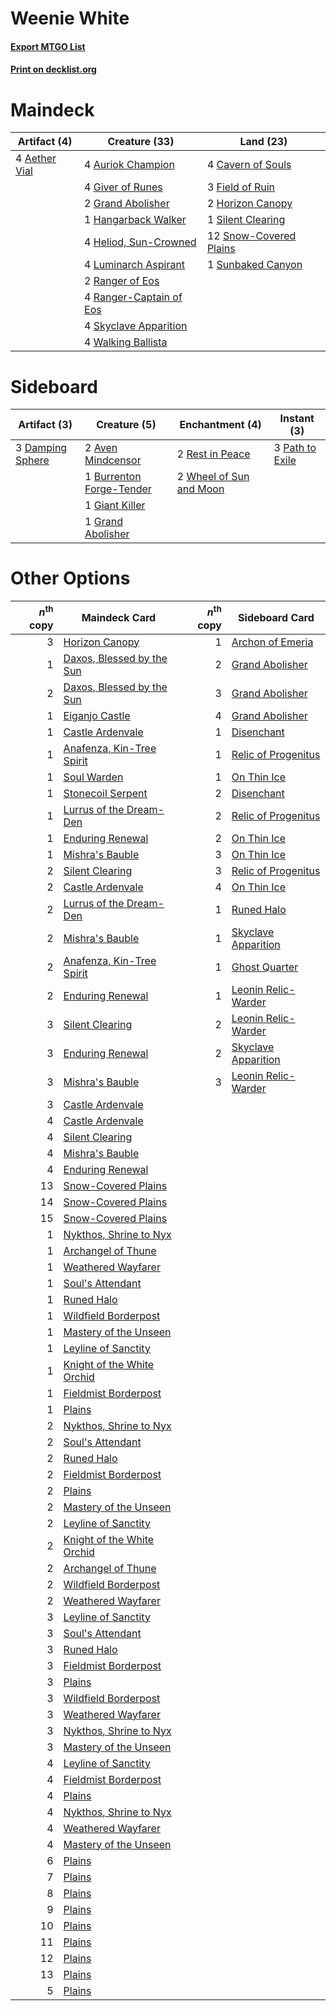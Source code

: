 # Weenie White

#### [Export MTGO List](../collection/Weenie%20White/Weenie%20White.txt)
#### [Print on decklist.org](http://decklist.org/?deckmain=4%09Aether%20Vial%0A4%09Auriok%20Champion%0A4%09Cavern%20of%20Souls%0A3%09Field%20of%20Ruin%0A4%09Giver%20of%20Runes%0A2%09Grand%20Abolisher%0A1%09Hangarback%20Walker%0A4%09Heliod,%20Sun-Crowned%0A2%09Horizon%20Canopy%0A4%09Luminarch%20Aspirant%0A2%09Ranger%20of%20Eos%0A4%09Ranger-Captain%20of%20Eos%0A1%09Silent%20Clearing%0A4%09Skyclave%20Apparition%0A12%09Snow-Covered%20Plains%0A1%09Sunbaked%20Canyon%0A4%09Walking%20Ballista&deckside=2%09Aven%20Mindcensor%0A1%09Burrenton%20Forge-Tender%0A3%09Damping%20Sphere%0A1%09Giant%20Killer%0A1%09Grand%20Abolisher%0A3%09Path%20to%20Exile%0A2%09Rest%20in%20Peace%0A2%09Wheel%20of%20Sun%20and%20Moon)
# Maindeck

|                                     Artifact (4)                                      |                                          Creature (33)                                           |                                            Land (23)                                            |
|---------------------------------------------------------------------------------------|--------------------------------------------------------------------------------------------------|-------------------------------------------------------------------------------------------------|
|4 [Aether Vial](http://gatherer.wizards.com/Pages/Card/Details.aspx?multiverseid=48146)|4 [Auriok Champion](http://gatherer.wizards.com/Pages/Card/Details.aspx?multiverseid=72921)       |4 [Cavern of Souls](http://gatherer.wizards.com/Pages/Card/Details.aspx?multiverseid=278058)     |
|                                                                                       |4 [Giver of Runes](http://gatherer.wizards.com/Pages/Card/Details.aspx?multiverseid=463962)       |3 [Field of Ruin](http://gatherer.wizards.com/Pages/Card/Details.aspx?multiverseid=435415)       |
|                                                                                       |2 [Grand Abolisher](http://gatherer.wizards.com/Pages/Card/Details.aspx?multiverseid=389538)      |2 [Horizon Canopy](http://gatherer.wizards.com/Pages/Card/Details.aspx?multiverseid=409571)      |
|                                                                                       |1 [Hangarback Walker](http://gatherer.wizards.com/Pages/Card/Details.aspx?multiverseid=420600)    |1 [Silent Clearing](http://gatherer.wizards.com/Pages/Card/Details.aspx?multiverseid=464195)     |
|                                                                                       |4 [Heliod, Sun-Crowned](http://gatherer.wizards.com/Pages/Card/Details.aspx?multiverseid=476269)  |12 [Snow-Covered Plains](http://gatherer.wizards.com/Pages/Card/Details.aspx?multiverseid=121267)|
|                                                                                       |4 [Luminarch Aspirant](http://gatherer.wizards.com/Pages/Card/Details.aspx?multiverseid=491647)   |1 [Sunbaked Canyon](http://gatherer.wizards.com/Pages/Card/Details.aspx?multiverseid=464196)     |
|                                                                                       |2 [Ranger of Eos](http://gatherer.wizards.com/Pages/Card/Details.aspx?multiverseid=174823)        |                                                                                                 |
|                                                                                       |4 [Ranger-Captain of Eos](http://gatherer.wizards.com/Pages/Card/Details.aspx?multiverseid=463970)|                                                                                                 |
|                                                                                       |4 [Skyclave Apparition](http://gatherer.wizards.com/Pages/Card/Details.aspx?multiverseid=495603)  |                                                                                                 |
|                                                                                       |4 [Walking Ballista](http://gatherer.wizards.com/Pages/Card/Details.aspx?multiverseid=423848)     |                                                                                                 |


# Sideboard

|                                       Artifact (3)                                        |                                           Creature (5)                                            |                                         Enchantment (4)                                          |                                       Instant (3)                                        |
|-------------------------------------------------------------------------------------------|---------------------------------------------------------------------------------------------------|--------------------------------------------------------------------------------------------------|------------------------------------------------------------------------------------------|
|3 [Damping Sphere](http://gatherer.wizards.com/Pages/Card/Details.aspx?multiverseid=443101)|2 [Aven Mindcensor](http://gatherer.wizards.com/Pages/Card/Details.aspx?multiverseid=426707)       |2 [Rest in Peace](http://gatherer.wizards.com/Pages/Card/Details.aspx?multiverseid=442021)        |3 [Path to Exile](http://gatherer.wizards.com/Pages/Card/Details.aspx?multiverseid=220511)|
|                                                                                           |1 [Burrenton Forge-Tender](http://gatherer.wizards.com/Pages/Card/Details.aspx?multiverseid=438580)|2 [Wheel of Sun and Moon](http://gatherer.wizards.com/Pages/Card/Details.aspx?multiverseid=146740)|                                                                                          |
|                                                                                           |1 [Giant Killer](http://gatherer.wizards.com/Pages/Card/Details.aspx?multiverseid=472976)          |                                                                                                  |                                                                                          |
|                                                                                           |1 [Grand Abolisher](http://gatherer.wizards.com/Pages/Card/Details.aspx?multiverseid=389538)       |                                                                                                  |                                                                                          |


# Other Options

|*n*<sup>th</sup> copy|                                            Maindeck Card                                            |*n*<sup>th</sup> copy|                                        Sideboard Card                                        |
|--------------------:|-----------------------------------------------------------------------------------------------------|--------------------:|----------------------------------------------------------------------------------------------|
|                    3|[Horizon Canopy](http://gatherer.wizards.com/Pages/Card/Details.aspx?multiverseid=409571)            |                    1|[Archon of Emeria](http://gatherer.wizards.com/Pages/Card/Details.aspx?multiverseid=495594)   |
|                    1|[Daxos, Blessed by the Sun](http://gatherer.wizards.com/Pages/Card/Details.aspx?multiverseid=476260) |                    2|[Grand Abolisher](http://gatherer.wizards.com/Pages/Card/Details.aspx?multiverseid=389538)    |
|                    2|[Daxos, Blessed by the Sun](http://gatherer.wizards.com/Pages/Card/Details.aspx?multiverseid=476260) |                    3|[Grand Abolisher](http://gatherer.wizards.com/Pages/Card/Details.aspx?multiverseid=389538)    |
|                    1|[Eiganjo Castle](http://gatherer.wizards.com/Pages/Card/Details.aspx?multiverseid=79205)             |                    4|[Grand Abolisher](http://gatherer.wizards.com/Pages/Card/Details.aspx?multiverseid=389538)    |
|                    1|[Castle Ardenvale](http://gatherer.wizards.com/Pages/Card/Details.aspx?multiverseid=473200)          |                    1|[Disenchant](http://gatherer.wizards.com/Pages/Card/Details.aspx?multiverseid=847)            |
|                    1|[Anafenza, Kin-Tree Spirit](http://gatherer.wizards.com/Pages/Card/Details.aspx?multiverseid=394490) |                    1|[Relic of Progenitus](http://gatherer.wizards.com/Pages/Card/Details.aspx?multiverseid=174824)|
|                    1|[Soul Warden](http://gatherer.wizards.com/Pages/Card/Details.aspx?multiverseid=129740)               |                    1|[On Thin Ice](http://gatherer.wizards.com/Pages/Card/Details.aspx?multiverseid=463969)        |
|                    1|[Stonecoil Serpent](http://gatherer.wizards.com/Pages/Card/Details.aspx?multiverseid=473197)         |                    2|[Disenchant](http://gatherer.wizards.com/Pages/Card/Details.aspx?multiverseid=847)            |
|                    1|[Lurrus of the Dream-Den](http://gatherer.wizards.com/Pages/Card/Details.aspx?multiverseid=479746)   |                    2|[Relic of Progenitus](http://gatherer.wizards.com/Pages/Card/Details.aspx?multiverseid=174824)|
|                    1|[Enduring Renewal](http://gatherer.wizards.com/Pages/Card/Details.aspx?multiverseid=2683)            |                    2|[On Thin Ice](http://gatherer.wizards.com/Pages/Card/Details.aspx?multiverseid=463969)        |
|                    1|[Mishra's Bauble](http://gatherer.wizards.com/Pages/Card/Details.aspx?multiverseid=122122)           |                    3|[On Thin Ice](http://gatherer.wizards.com/Pages/Card/Details.aspx?multiverseid=463969)        |
|                    2|[Silent Clearing](http://gatherer.wizards.com/Pages/Card/Details.aspx?multiverseid=464195)           |                    3|[Relic of Progenitus](http://gatherer.wizards.com/Pages/Card/Details.aspx?multiverseid=174824)|
|                    2|[Castle Ardenvale](http://gatherer.wizards.com/Pages/Card/Details.aspx?multiverseid=473200)          |                    4|[On Thin Ice](http://gatherer.wizards.com/Pages/Card/Details.aspx?multiverseid=463969)        |
|                    2|[Lurrus of the Dream-Den](http://gatherer.wizards.com/Pages/Card/Details.aspx?multiverseid=479746)   |                    1|[Runed Halo](http://gatherer.wizards.com/Pages/Card/Details.aspx?multiverseid=154005)         |
|                    2|[Mishra's Bauble](http://gatherer.wizards.com/Pages/Card/Details.aspx?multiverseid=122122)           |                    1|[Skyclave Apparition](http://gatherer.wizards.com/Pages/Card/Details.aspx?multiverseid=495603)|
|                    2|[Anafenza, Kin-Tree Spirit](http://gatherer.wizards.com/Pages/Card/Details.aspx?multiverseid=394490) |                    1|[Ghost Quarter](http://gatherer.wizards.com/Pages/Card/Details.aspx?multiverseid=389534)      |
|                    2|[Enduring Renewal](http://gatherer.wizards.com/Pages/Card/Details.aspx?multiverseid=2683)            |                    1|[Leonin Relic-Warder](http://gatherer.wizards.com/Pages/Card/Details.aspx?multiverseid=432997)|
|                    3|[Silent Clearing](http://gatherer.wizards.com/Pages/Card/Details.aspx?multiverseid=464195)           |                    2|[Leonin Relic-Warder](http://gatherer.wizards.com/Pages/Card/Details.aspx?multiverseid=432997)|
|                    3|[Enduring Renewal](http://gatherer.wizards.com/Pages/Card/Details.aspx?multiverseid=2683)            |                    2|[Skyclave Apparition](http://gatherer.wizards.com/Pages/Card/Details.aspx?multiverseid=495603)|
|                    3|[Mishra's Bauble](http://gatherer.wizards.com/Pages/Card/Details.aspx?multiverseid=122122)           |                    3|[Leonin Relic-Warder](http://gatherer.wizards.com/Pages/Card/Details.aspx?multiverseid=432997)|
|                    3|[Castle Ardenvale](http://gatherer.wizards.com/Pages/Card/Details.aspx?multiverseid=473200)          |                     |                                                                                              |
|                    4|[Castle Ardenvale](http://gatherer.wizards.com/Pages/Card/Details.aspx?multiverseid=473200)          |                     |                                                                                              |
|                    4|[Silent Clearing](http://gatherer.wizards.com/Pages/Card/Details.aspx?multiverseid=464195)           |                     |                                                                                              |
|                    4|[Mishra's Bauble](http://gatherer.wizards.com/Pages/Card/Details.aspx?multiverseid=122122)           |                     |                                                                                              |
|                    4|[Enduring Renewal](http://gatherer.wizards.com/Pages/Card/Details.aspx?multiverseid=2683)            |                     |                                                                                              |
|                   13|[Snow-Covered Plains](http://gatherer.wizards.com/Pages/Card/Details.aspx?multiverseid=121267)       |                     |                                                                                              |
|                   14|[Snow-Covered Plains](http://gatherer.wizards.com/Pages/Card/Details.aspx?multiverseid=121267)       |                     |                                                                                              |
|                   15|[Snow-Covered Plains](http://gatherer.wizards.com/Pages/Card/Details.aspx?multiverseid=121267)       |                     |                                                                                              |
|                    1|[Nykthos, Shrine to Nyx](http://gatherer.wizards.com/Pages/Card/Details.aspx?multiverseid=373713)    |                     |                                                                                              |
|                    1|[Archangel of Thune](http://gatherer.wizards.com/Pages/Card/Details.aspx?multiverseid=438574)        |                     |                                                                                              |
|                    1|[Weathered Wayfarer](http://gatherer.wizards.com/Pages/Card/Details.aspx?multiverseid=83311)         |                     |                                                                                              |
|                    1|[Soul's Attendant](http://gatherer.wizards.com/Pages/Card/Details.aspx?multiverseid=193499)          |                     |                                                                                              |
|                    1|[Runed Halo](http://gatherer.wizards.com/Pages/Card/Details.aspx?multiverseid=154005)                |                     |                                                                                              |
|                    1|[Wildfield Borderpost](http://gatherer.wizards.com/Pages/Card/Details.aspx?multiverseid=179590)      |                     |                                                                                              |
|                    1|[Mastery of the Unseen](http://gatherer.wizards.com/Pages/Card/Details.aspx?multiverseid=391878)     |                     |                                                                                              |
|                    1|[Leyline of Sanctity](http://gatherer.wizards.com/Pages/Card/Details.aspx?multiverseid=204993)       |                     |                                                                                              |
|                    1|[Knight of the White Orchid](http://gatherer.wizards.com/Pages/Card/Details.aspx?multiverseid=178094)|                     |                                                                                              |
|                    1|[Fieldmist Borderpost](http://gatherer.wizards.com/Pages/Card/Details.aspx?multiverseid=183005)      |                     |                                                                                              |
|                    1|[Plains](http://gatherer.wizards.com/Pages/Card/Details.aspx?multiverseid=439856)                    |                     |                                                                                              |
|                    2|[Nykthos, Shrine to Nyx](http://gatherer.wizards.com/Pages/Card/Details.aspx?multiverseid=373713)    |                     |                                                                                              |
|                    2|[Soul's Attendant](http://gatherer.wizards.com/Pages/Card/Details.aspx?multiverseid=193499)          |                     |                                                                                              |
|                    2|[Runed Halo](http://gatherer.wizards.com/Pages/Card/Details.aspx?multiverseid=154005)                |                     |                                                                                              |
|                    2|[Fieldmist Borderpost](http://gatherer.wizards.com/Pages/Card/Details.aspx?multiverseid=183005)      |                     |                                                                                              |
|                    2|[Plains](http://gatherer.wizards.com/Pages/Card/Details.aspx?multiverseid=439856)                    |                     |                                                                                              |
|                    2|[Mastery of the Unseen](http://gatherer.wizards.com/Pages/Card/Details.aspx?multiverseid=391878)     |                     |                                                                                              |
|                    2|[Leyline of Sanctity](http://gatherer.wizards.com/Pages/Card/Details.aspx?multiverseid=204993)       |                     |                                                                                              |
|                    2|[Knight of the White Orchid](http://gatherer.wizards.com/Pages/Card/Details.aspx?multiverseid=178094)|                     |                                                                                              |
|                    2|[Archangel of Thune](http://gatherer.wizards.com/Pages/Card/Details.aspx?multiverseid=438574)        |                     |                                                                                              |
|                    2|[Wildfield Borderpost](http://gatherer.wizards.com/Pages/Card/Details.aspx?multiverseid=179590)      |                     |                                                                                              |
|                    2|[Weathered Wayfarer](http://gatherer.wizards.com/Pages/Card/Details.aspx?multiverseid=83311)         |                     |                                                                                              |
|                    3|[Leyline of Sanctity](http://gatherer.wizards.com/Pages/Card/Details.aspx?multiverseid=204993)       |                     |                                                                                              |
|                    3|[Soul's Attendant](http://gatherer.wizards.com/Pages/Card/Details.aspx?multiverseid=193499)          |                     |                                                                                              |
|                    3|[Runed Halo](http://gatherer.wizards.com/Pages/Card/Details.aspx?multiverseid=154005)                |                     |                                                                                              |
|                    3|[Fieldmist Borderpost](http://gatherer.wizards.com/Pages/Card/Details.aspx?multiverseid=183005)      |                     |                                                                                              |
|                    3|[Plains](http://gatherer.wizards.com/Pages/Card/Details.aspx?multiverseid=439856)                    |                     |                                                                                              |
|                    3|[Wildfield Borderpost](http://gatherer.wizards.com/Pages/Card/Details.aspx?multiverseid=179590)      |                     |                                                                                              |
|                    3|[Weathered Wayfarer](http://gatherer.wizards.com/Pages/Card/Details.aspx?multiverseid=83311)         |                     |                                                                                              |
|                    3|[Nykthos, Shrine to Nyx](http://gatherer.wizards.com/Pages/Card/Details.aspx?multiverseid=373713)    |                     |                                                                                              |
|                    3|[Mastery of the Unseen](http://gatherer.wizards.com/Pages/Card/Details.aspx?multiverseid=391878)     |                     |                                                                                              |
|                    4|[Leyline of Sanctity](http://gatherer.wizards.com/Pages/Card/Details.aspx?multiverseid=204993)       |                     |                                                                                              |
|                    4|[Fieldmist Borderpost](http://gatherer.wizards.com/Pages/Card/Details.aspx?multiverseid=183005)      |                     |                                                                                              |
|                    4|[Plains](http://gatherer.wizards.com/Pages/Card/Details.aspx?multiverseid=439856)                    |                     |                                                                                              |
|                    4|[Nykthos, Shrine to Nyx](http://gatherer.wizards.com/Pages/Card/Details.aspx?multiverseid=373713)    |                     |                                                                                              |
|                    4|[Weathered Wayfarer](http://gatherer.wizards.com/Pages/Card/Details.aspx?multiverseid=83311)         |                     |                                                                                              |
|                    4|[Mastery of the Unseen](http://gatherer.wizards.com/Pages/Card/Details.aspx?multiverseid=391878)     |                     |                                                                                              |
|                    6|[Plains](http://gatherer.wizards.com/Pages/Card/Details.aspx?multiverseid=439856)                    |                     |                                                                                              |
|                    7|[Plains](http://gatherer.wizards.com/Pages/Card/Details.aspx?multiverseid=439856)                    |                     |                                                                                              |
|                    8|[Plains](http://gatherer.wizards.com/Pages/Card/Details.aspx?multiverseid=439856)                    |                     |                                                                                              |
|                    9|[Plains](http://gatherer.wizards.com/Pages/Card/Details.aspx?multiverseid=439856)                    |                     |                                                                                              |
|                   10|[Plains](http://gatherer.wizards.com/Pages/Card/Details.aspx?multiverseid=439856)                    |                     |                                                                                              |
|                   11|[Plains](http://gatherer.wizards.com/Pages/Card/Details.aspx?multiverseid=439856)                    |                     |                                                                                              |
|                   12|[Plains](http://gatherer.wizards.com/Pages/Card/Details.aspx?multiverseid=439856)                    |                     |                                                                                              |
|                   13|[Plains](http://gatherer.wizards.com/Pages/Card/Details.aspx?multiverseid=439856)                    |                     |                                                                                              |
|                    5|[Plains](http://gatherer.wizards.com/Pages/Card/Details.aspx?multiverseid=439856)                    |                     |                                                                                              |

